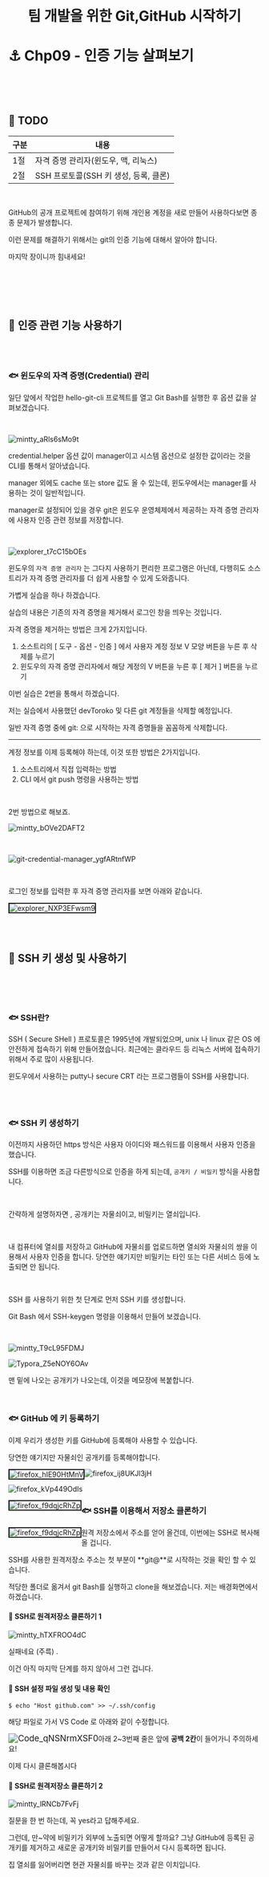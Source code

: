 <div style="text-align:center">
<span style=";font-weight:bold;font-size:2em">팀 개발을 위한 Git,GitHub 시작하기</span>
</div>





# :anchor: Chp09 - 인증 기능 살펴보기

<br>

<br>

<br>

##  :trident: TODO

| 구분 | 내용                                  |
| ---- | ------------------------------------- |
| 1절  | 자격 증명 관리자(윈도우, 맥, 리눅스)  |
| 2절  | SSH 프로토콜(SSH 키 생성, 등록, 클론) |

<br>

GitHub의 공개 프로젝트에 참여하기 위해 개인용 계정을 새로 만들어 사용하다보면 종종 문제가 발생합니다.

이런 문제를 해결하기 위해서는 git의 인증 기능에 대해서 알아야 합니다. 

마지막 장이니까 힘내세요!

<br>

<br>

<br>

<br>

## :ocean: 인증 관련 기능 사용하기

<br><br>



### :fish: 윈도우의 자격 증명(Credential) 관리

일단 앞에서 작업한  hello-git-cli 프로젝트를 열고 Git Bash를 실행한 후 옵션 값을 살펴보겠습니다.

<br>

![mintty_aRls6sMo9t](Chp09_img/mintty_aRls6sMo9t.png)



 credential.helper 옵션 값이 manager이고 시스템 옵션으로 설정한 값이라는 것을 CLI를 통해서 알아냈습니다.

manager 외에도 cache 또는 store 값도 올 수 있는데, 윈도우에서는 manager를 사용하는 것이 일반적입니다.

manager로 설정되어 있을 경우 git은 윈도우 운영체제에서 제공하는 자격 증명 관리자에 사용자 인증 관련 정보를 저장합니다.

<br>

![explorer_t7cC15bOEs](Chp09_img/explorer_t7cC15bOEs.png)



윈도우의 `자격 증명 관리자` 는 그다지 사용하기 편리한 프로그램은 아닌데, 다행히도 소스트리가 자격 증명 관리자를 더 쉽게 사용할 수 있게 도와줍니다.





가볍게 실습을 하나 하겠습니다. 

실습의 내용은 기존의 자격 증명을 제거해서 로그인 창을 띄우는 것입니다.



자격 증명을 제거하는 방법은 크게 2가지입니다.



1. 소스트리의 [ 도구 - 옵션 - 인증 ] 에서 사용자 계정 정보 V 모양 버튼을 누른 후 삭제를 누르기
2. 윈도우의 자격 증명 관리자에서 해당 계정의 V 버튼을 누른 후 [ 제거 ] 버튼을 누르기



이번 실습은 2번을 통해서 하겠습니다.



저는 실습에서 사용했던 devToroko 및 다른 git 계정들을 삭제할 예정입니다.

일반 자격 증명 중에 git: 으로 시작하는 자격 증명들을 꼼꼼하게 삭제합니다.





---



계정 정보를 이제 등록해야 하는데, 이것 또한 방법은 2가지입니다.

1. 소스트리에서 직접 입력하는 방법
2. CLI 에서 git push 명령을 사용하는 방법

<br>

2번 방법으로 해보죠. <br>

![mintty_bOVe2DAFT2](Chp09_img/mintty_bOVe2DAFT2.png)

<br>

![git-credential-manager_ygfARtnfWP](Chp09_img/git-credential-manager_ygfARtnfWP.png)

<br>

로그인 정보를 입력한 후 자격 증명 관리자를 보면 아래와 같습니다. 

<img src="Chp09_img/explorer_NXP3EFwsm9.png" alt="explorer_NXP3EFwsm9" style="border:2px solid;float:left;" />



<br><br>



<br>

## :ocean: SSH 키 생성 및 사용하기

<br><br><br>

### :fish: SSH란?

SSH ( Secure SHell )  프로토콜은 1995년에 개발되었으며, unix 나 linux 같은 OS 에 안전하게 접속하기 위해 만들어졌습니다. 최근에는 클라우드 등 리눅스 서버에 접속하기 위해서 주로 많이 사용됩니다.

윈도우에서 사용하는 putty나 secure CRT 라는 프로그램들이 SSH를 사용합니다.



<br><br>



### :fish: SSH 키 생성하기

이전까지 사용하던 https 방식은 사용자 아이디와 패스워드를 이용해서 사용자 인증을 했습니다.

SSH를 이용하면 조금 다른방식으로 인증을 하게 되는데, `공개키 / 비밀키` 방식을 사용합니다.

<br>

간략하게 설명하자면 , 공개키는 자물쇠이고, 비밀키는 열쇠입니다.

<br>

내 컴퓨터에 열쇠를 저장하고 GitHub에 자물쇠를 업로드하면 열쇠와 자물쇠의 쌍을 이용해서 사용자 인증을 합니다. 당연한 얘기지만 비밀키는 타인 또는 다른 서비스 등에 노출되면 안 됩니다.

<br>

SSH 를 사용하기 위한 첫 단계로 먼저 SSH 키를 생성합니다. 

Git Bash 에서 SSH-keygen 명령을 이용해서 만들어 보겠습니다.

<br>

![mintty_T9cL95FDMJ](Chp09_img/mintty_T9cL95FDMJ.png)

![Typora_Z5eNOY6OAv](Chp09_img/Typora_Z5eNOY6OAv.png)

맨 밑에 나오는 공개키가 나오는데, 이것을 메모장에 복붙합니다.  

  



<br>

  



### :fish: GitHub 에 키 등록하기

이제 우리가 생성한 키를 GitHub에 등록해야 사용할 수 있습니다. 

당연한 얘기지만 자물쇠인 공개키를 등록해야합니다.

<img src="Chp09_img/firefox_hIE90HtMnV.png" alt="firefox_hIE90HtMnV" style="border:2px solid;float:left" />



![firefox_ij8UKJl3jH](Chp09_img/firefox_ij8UKJl3jH.png)



![firefox_kVp449OdIs](Chp09_img/firefox_kVp449OdIs.png)



<img src="Chp09_img/firefox_f9dqjcRhZp.png" alt="firefox_f9dqjcRhZp" style="border:2px solid;float:left" />

  

  

  



### :fish: SSH를 이용해서 저장소 클론하기



<img src="Chp09_img/firefox_tGesCkJ7jt.png" alt="firefox_f9dqjcRhZp" style="border:2px solid;float:left" />

원격 저장소에서 주소를 얻어 올건데, 이번에는 SSH로 복사해올 겁니다.

SSH를 사용한 원격저장소 주소는 첫 부분이 **git@**로 시작하는 것을 확인 할 수 있습니다.



적당한 폴더로 옮겨서 git Bash를 실행하고 clone을 해보겠습니다. 저는 배경화면에서 하겠습니다.

  

  



#### :sushi: SSH로 원격저장소 클론하기 1

![mintty_hTXFROO4dC](Chp09_img/mintty_hTXFROO4dC.png)

실패네요 (주륵) .

이건 아직 마지막 단계를 하지 않아서 그런 겁니다.

  

  



#### :sushi: SSH 설정 파일 생성 및 내용 확인

  



```spreadsheet
$ echo "Host github.com" >> ~/.ssh/config
```

  

해당 파일로 가서 VS Code 로 아래와 같이 수정합니다.

<img src="Chp09_img/Code_qNSNrmXSF0.png" alt="Code_qNSNrmXSF0" style="zoom:120%;float:left" />

아래 2~3번째 줄은 앞에  **공백 2칸**이 들어가니 주의하세요!

  

  

이제 다시 클론해봅시다





#### :sushi: SSH로 원격저장소 클론하기 2

![mintty_lRNCb7FvFj](Chp09_img/mintty_lRNCb7FvFj.png)

질문을 한 번 하는데, 꼭 yes라고 답해주세요.  

  



그런데, 만~약에 비밀키가 외부에 노출되면 어떻게 할까요? 그냥 GitHub에 등록된 공개키를 제거하고 새로운 공개키와 비밀키를 만들어서 다시 등록하면 됩니다.   

  

집 열쇠를 잃어버리면 현관 자물쇠를 바꾸는 것과 같은 이치입니다.  

  

  

